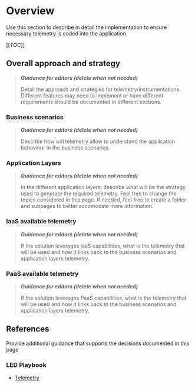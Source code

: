# Overview

Use this section to describe in detail the implementation to ensure necessary telemetry is coded into the application.

[[_TOC_]]

## Overall approach and strategy

>**_Guidance for editors (delete when not needed)_**
>
>Detail the approach and strategies for telemetry/instrumentations. Different features may need to implement or have different requirements should be documented in different sections.
>

### Business scenarios

>**_Guidance for editors (delete when not needed)_**
>
>Describe how will telemetry allow to understand the application behaviour in the business scenarios.
>

### Application Layers

>**_Guidance for editors (delete when not needed)_**
>
>In the different application layers, describe what will be the strategy used to generate the required telemetry.
>Feel free to change the topics considered in this page. If needed, feel free to create a folder and subpages to better accomodate more information.
>



### IaaS available telemetry

>**_Guidance for editors (delete when not needed)_**
>
>If the solution leverages IaaS capabilities, what is the telemetry that will be used and how it links back to the business scenarios and application layers telemetry.
>

### PaaS available telemetry

>**_Guidance for editors (delete when not needed)_**
>
>If the solution leverages PaaS capabilities, what is the telemetry that will be used and how it links back to the business scenarios and application layers telemetry.
>

## References

Provide additional guidance that supports the decisions documented in this page

### LED Playbook

* [Telemetry](https://dev.azure.com/servicesdocs/DevOps/_wiki/wikis/LED%20Playbook/7728/Design-and-Develop?anchor=10.-define-the-application%27s-telemetry-%26-monitoring-model)
